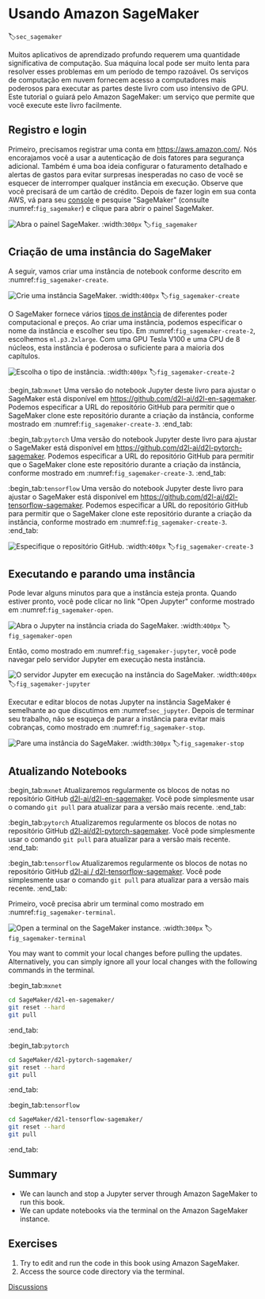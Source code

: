 # Usando Amazon SageMaker
:label:`sec_sagemaker`

Muitos aplicativos de aprendizado profundo requerem uma quantidade significativa de computação. Sua máquina local pode ser muito lenta para resolver esses problemas em um período de tempo razoável. Os serviços de computação em nuvem fornecem acesso a computadores mais poderosos para executar as partes deste livro com uso intensivo de GPU. Este tutorial o guiará pelo Amazon SageMaker: um serviço que permite que você execute este livro facilmente.


## Registro e login

Primeiro, precisamos registrar uma conta em https://aws.amazon.com/. Nós encorajamos você a usar a autenticação de dois fatores para segurança adicional. Também é uma boa ideia configurar o faturamento detalhado e alertas de gastos para evitar surpresas inesperadas no caso de você se esquecer de interromper qualquer instância em execução.
Observe que você precisará de um cartão de crédito.
Depois de fazer login em sua conta AWS, vá para seu [console](http://console.aws.amazon.com/) e pesquise "SageMaker" (consulte :numref:`fig_sagemaker`) e clique para abrir o painel SageMaker.

![Abra o painel SageMaker.](../img/sagemaker.png)
:width:`300px`
:label:`fig_sagemaker`



## Criação de uma instância do SageMaker

A seguir, vamos criar uma instância de notebook conforme descrito em :numref:`fig_sagemaker-create`.

![Crie uma instância SageMaker.](../img/sagemaker-create.png)
:width:`400px`
:label:`fig_sagemaker-create`

O SageMaker fornece vários [tipos de instância](https://aws.amazon.com/sagemaker/pricing/instance-types/) de diferentes poder computacional e preços.
Ao criar uma instância, podemos especificar o nome da instância e escolher seu tipo.
Em :numref:`fig_sagemaker-create-2`, escolhemos `ml.p3.2xlarge`. Com uma GPU Tesla V100 e uma CPU de 8 núcleos, esta instância é poderosa o suficiente para a maioria dos capítulos.

![Escolha o tipo de instância.](../img/sagemaker-create-2.png)
:width:`400px`
:label:`fig_sagemaker-create-2`

:begin_tab:`mxnet`
Uma versão do notebook Jupyter deste livro para ajustar o SageMaker está disponível em https://github.com/d2l-ai/d2l-en-sagemaker. Podemos especificar a URL do repositório GitHub para permitir que o SageMaker clone este repositório durante a criação da instância, conforme mostrado em :numref:`fig_sagemaker-create-3`.
:end_tab:

:begin_tab:`pytorch`
Uma versão do notebook Jupyter deste livro para ajustar o SageMaker está disponível em https://github.com/d2l-ai/d2l-pytorch-sagemaker. Podemos especificar a URL do repositório GitHub para permitir que o SageMaker clone este repositório durante a criação da instância, conforme mostrado em :numref:`fig_sagemaker-create-3`.
:end_tab:

:begin_tab:`tensorflow`
Uma versão do notebook Jupyter deste livro para ajustar o SageMaker está disponível em https://github.com/d2l-ai/d2l-tensorflow-sagemaker. Podemos especificar a URL do repositório GitHub para permitir que o SageMaker clone este repositório durante a criação da instância, conforme mostrado em :numref:`fig_sagemaker-create-3`.
:end_tab:

![Especifique o repositório GitHub.](../img/sagemaker-create-3.png)
:width:`400px`
:label:`fig_sagemaker-create-3`



## Executando e parando uma instância

Pode levar alguns minutos para que a instância esteja pronta.
Quando estiver pronto, você pode clicar no link "Open Jupyter" conforme mostrado em :numref:`fig_sagemaker-open`.

![Abra o Jupyter na instância criada do SageMaker.](../img/sagemaker-open.png)
:width:`400px`
:label:`fig_sagemaker-open`

Então, como mostrado em :numref:`fig_sagemaker-jupyter`, você pode navegar pelo servidor Jupyter em execução nesta instância.

![O servidor Jupyter em execução na instância do SageMaker.](../img/sagemaker-jupyter.png)
:width:`400px`
:label:`fig_sagemaker-jupyter`

Executar e editar blocos de notas Jupyter na instância SageMaker é semelhante ao que discutimos em :numref:`sec_jupyter`.
Depois de terminar seu trabalho, não se esqueça de parar a instância para evitar mais cobranças, como mostrado em :numref:`fig_sagemaker-stop`.

![Pare uma instância do SageMaker.](../img/sagemaker-stop.png)
:width:`300px`
:label:`fig_sagemaker-stop`


## Atualizando Notebooks

:begin_tab:`mxnet`
Atualizaremos regularmente os blocos de notas no repositório GitHub [d2l-ai/d2l-en-sagemaker](https://github.com/d2l-ai/d2l-en-sagemaker). Você pode simplesmente usar o comando `git pull` para atualizar para a versão mais recente.
:end_tab:

:begin_tab:`pytorch`
Atualizaremos regularmente os blocos de notas no repositório GitHub [d2l-ai/d2l-pytorch-sagemaker](https://github.com/d2l-ai/d2l-pytorch-sagemaker). Você pode simplesmente usar o comando `git pull` para atualizar para a versão mais recente.
:end_tab:

:begin_tab:`tensorflow`
Atualizaremos regularmente os blocos de notas no repositório GitHub [d2l-ai / d2l-tensorflow-sagemaker](https://github.com/d2l-ai/d2l-tensorflow-sagemaker). Você pode simplesmente usar o comando `git pull` para atualizar para a versão mais recente.
:end_tab:

Primeiro, você precisa abrir um terminal como mostrado em :numref:`fig_sagemaker-terminal`.

![Open a terminal on the SageMaker instance.](../img/sagemaker-terminal.png)
:width:`300px`
:label:`fig_sagemaker-terminal`

You may want to commit your local changes before pulling the updates. Alternatively, you can simply ignore all your local changes with the following commands in the terminal.

:begin_tab:`mxnet`
```bash
cd SageMaker/d2l-en-sagemaker/
git reset --hard
git pull
```
:end_tab:

:begin_tab:`pytorch`
```bash
cd SageMaker/d2l-pytorch-sagemaker/
git reset --hard
git pull
```
:end_tab:

:begin_tab:`tensorflow`
```bash
cd SageMaker/d2l-tensorflow-sagemaker/
git reset --hard
git pull
```
:end_tab:

## Summary

* We can launch and stop a Jupyter server through Amazon SageMaker to run this book.
* We can update notebooks via the terminal on the Amazon SageMaker instance.


## Exercises

1. Try to edit and run the code in this book using Amazon SageMaker.
1. Access the source code directory via the terminal.


[Discussions](https://discuss.d2l.ai/t/422)
<!--stackedit_data:
eyJoaXN0b3J5IjpbMjUyNjk5NDM1XX0=
-->